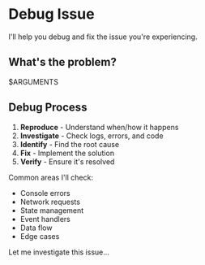 # Debug Issue

I'll help you debug and fix the issue you're experiencing.

## What's the problem?

$ARGUMENTS

## Debug Process

1. **Reproduce** - Understand when/how it happens
2. **Investigate** - Check logs, errors, and code
3. **Identify** - Find the root cause
4. **Fix** - Implement the solution
5. **Verify** - Ensure it's resolved

Common areas I'll check:
- Console errors
- Network requests  
- State management
- Event handlers
- Data flow
- Edge cases

Let me investigate this issue...